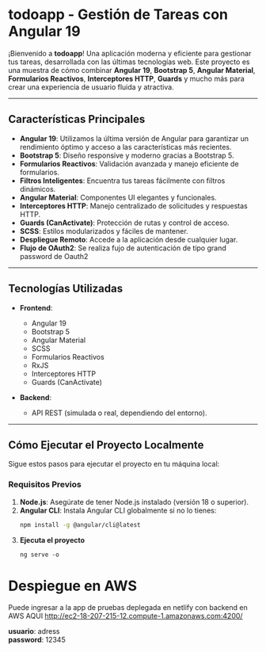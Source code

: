 # **todoapp - Gestión de Tareas con Angular 19**

¡Bienvenido a **todoapp**! Una aplicación moderna y eficiente para gestionar tus tareas, desarrollada con las últimas tecnologías web. Este proyecto es una muestra de cómo combinar **Angular 19**, **Bootstrap 5**, **Angular Material**, **Formularios Reactivos**, **Interceptores HTTP**, **Guards** y mucho más para crear una experiencia de usuario fluida y atractiva.

---

## **Características Principales**

- **Angular 19**: Utilizamos la última versión de Angular para garantizar un rendimiento óptimo y acceso a las características más recientes.
- **Bootstrap 5**: Diseño responsive y moderno gracias a Bootstrap 5.
- **Formularios Reactivos**: Validación avanzada y manejo eficiente de formularios.
- **Filtros Inteligentes**: Encuentra tus tareas fácilmente con filtros dinámicos.
- **Angular Material**: Componentes UI elegantes y funcionales.
- **Interceptores HTTP**: Manejo centralizado de solicitudes y respuestas HTTP.
- **Guards (CanActivate)**: Protección de rutas y control de acceso.
- **SCSS**: Estilos modularizados y fáciles de mantener.
- **Despliegue Remoto**: Accede a la aplicación desde cualquier lugar.
- **Flujo de OAuth2**: Se realiza fujo de autenticación de tipo grand password de Oauth2

---

## **Tecnologías Utilizadas**

- **Frontend**:
  - Angular 19
  - Bootstrap 5
  - Angular Material
  - SCSS
  - Formularios Reactivos
  - RxJS
  - Interceptores HTTP
  - Guards (CanActivate)

- **Backend**:
  - API REST (simulada o real, dependiendo del entorno).

---

## **Cómo Ejecutar el Proyecto Localmente**

Sigue estos pasos para ejecutar el proyecto en tu máquina local:

### **Requisitos Previos**

1. **Node.js**: Asegúrate de tener Node.js instalado (versión 18 o superior).
2. **Angular CLI**: Instala Angular CLI globalmente si no lo tienes:
   ```bash
   npm install -g @angular/cli@latest
   ```
3. **Ejecuta el proyecto**
    ```
    ng serve -o
    ```
    

# Despiegue en AWS
Puede ingresar a la app de pruebas deplegada en netlify con backend en AWS AQUI
http://ec2-18-207-215-12.compute-1.amazonaws.com:4200/

**usuario**: adress\
**password**: 12345
